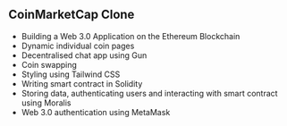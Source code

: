 ## CoinMarketCap Clone

- Building a Web 3.0 Application on the Ethereum Blockchain
- Dynamic individual coin pages
- Decentralised chat app using Gun
- Coin swapping
- Styling using Tailwind CSS
- Writing smart contract in Solidity
- Storing data, authenticating users and interacting with smart contract using Moralis
- Web 3.0 authentication using MetaMask
